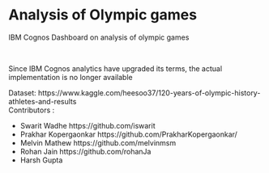 <h1> Analysis of Olympic games </h1>
<p> IBM Cognos Dashboard on analysis of olympic games </p> <br>

<p> Since IBM Cognos analytics have upgraded its terms, the actual implementation is no longer available <br>
<p> Dataset: https://www.kaggle.com/heesoo37/120-years-of-olympic-history-athletes-and-results </br>
Contributors : 
<ul>
  <li> Swarit Wadhe https://github.com/iswarit </li>
  <li> Prakhar Kopergaonkar https://github.com/PrakharKopergaonkar/ </li>
  <li> Melvin Mathew https://github.com/melvinmsm </li>
  <li> Rohan Jain https://github.com/rohanJa </li>
  <li> Harsh Gupta </li>
 </li>
</p>
